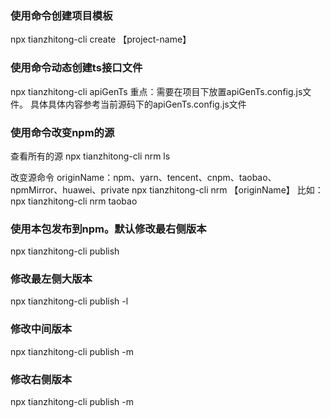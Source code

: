<!--
 * @Author: laotianwy 1695657342@qq.com
 * @Date: 2025-01-05 18:09:58
 * @LastEditors: laotianwy 1695657342@qq.com
 * @LastEditTime: 2025-01-09 20:03:51
 * @FilePath: /cli/README.md
 * @Description: 这是默认设置,请设置`customMade`, 打开koroFileHeader查看配置 进行设置: https://github.com/OBKoro1/koro1FileHeader/wiki/%E9%85%8D%E7%BD%AE
-->
### 使用命令创建项目模板
npx tianzhitong-cli create 【project-name】

### 使用命令动态创建ts接口文件
npx tianzhitong-cli apiGenTs
重点：需要在项目下放置apiGenTs.config.js文件。
具体具体内容参考当前源码下的apiGenTs.config.js文件

### 使用命令改变npm的源
查看所有的源
npx tianzhitong-cli nrm ls

改变源命令
originName：npm、yarn、tencent、cnpm、taobao、npmMirror、huawei、private
npx tianzhitong-cli nrm 【originName】
比如：npx tianzhitong-cli nrm taobao
### 使用本包发布到npm。默认修改最右侧版本
npx tianzhitong-cli publish

### 修改最左侧大版本
npx tianzhitong-cli publish -l

### 修改中间版本
npx tianzhitong-cli publish -m

### 修改右侧版本
npx tianzhitong-cli publish -m